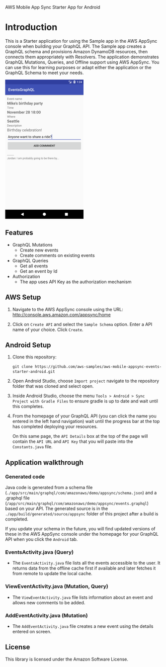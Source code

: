 AWS Mobile App Sync Starter App for Android

# Introduction

This is a Starter application for using the Sample app in the AWS AppSync console when building your GraphQL API. The Sample app creates a GraphQL schema and provisions Amazon DynamoDB resources, then connects them appropriately with Resolvers. The application demonstrates GraphQL Mutations, Queries, and Offline support using AWS AppSync. You can use this for learning purposes or adapt either the application or the GraphQL Schema to meet your needs.

<img src="media/event_details.png" width="50%"></img>

## Features

- GraphQL Mutations
  - Create new events
  - Create comments on existing events
- GraphQL Queries
  - Get all events
  - Get an event by Id
- Authorization
  - The app uses API Key as the authorization mechanism

## AWS Setup

1. Navigate to the AWS AppSync console using the URL: http://console.aws.amazon.com/appsync/home

2. Click on `Create API` and select the `Sample Schema` option. Enter a API name of your choice. Click `Create`.

## Android Setup

1. Clone this repository:

	```
	git clone https://github.com/aws-samples/aws-mobile-appsync-events-starter-android.git
	```

2. Open Android Studio, choose `Import project` navigate to the repository folder that was cloned and select open.

3. Inside Android Studio, choose the menu `Tools > Android > Sync Project with Gradle Files` to ensure gradle is up to date and wait until this completes.

4. From the homepage of your GraphQL API (you can click the name you entered in the left hand navigation) wait until the progress bar at the top has completed deploying your resources. 

	On this same page, the `API Details` box at the top of the page will contain the `API URL` and `API Key` that you will paste into the `Constants.java` file.

## Application walkthrough

### Generated code

Java code is generated from a schema file (`./app/src/main/graphql/com/amazonaws/demo/appsync/schema.json`) and a .graphql file (`/app/src/main/graphql/com/amazonaws/demo/appsync/events.graphql`) based on your API. The generated source is in the `./app/build/generated/source/appsync` folder of this project after a build is completed.

If you update your schema in the future, you will find updated versions of these in the AWS AppSync console under the homepage for your GraphQL API when you click the `Android` tab.

### EventsActivity.java (Query)

- The `EventsActivity.java` file lists all the events accessible to the user. It returns data from the offline cache first if available and later fetches it from remote to update the local cache.

### ViewEventActivity.java (Mutation, Query)

- The `ViewEventActivity.java` file lists information about an event and allows new comments to be added.

### AddEventActivity.java (Mutation)

- The `AddEventActivity.java` file creates a new event using the details entered on screen.

## License

This library is licensed under the Amazon Software License.
